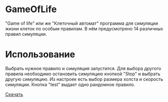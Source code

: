 # GameOfLife
"Game of life" или же "Клеточный автомат" программа для симуляции жизни клеток по особым правилам. В нём предусмотрено 14 различных правил симуляции.
# Использование
Выбрать нужное правило и симуляция запустится. Для выбора другого правила необходимо остановить симуляцию кнопкой "Stop" и выбрать другую симуляцию.
Из настроек есть выбор размера холста и скорость симуляции. Кнопка "test" выдает одно рандомное правило.

[Скачать](https://github.com/Megum13/GameOfLife/releases/download/v1.0/GameOfLife.exe)
